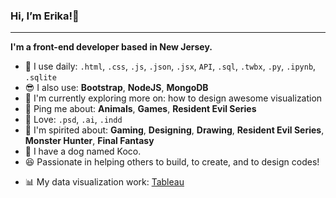 ### Hi, I’m Erika!👋

***

**I'm a front-end developer based in New Jersey.**
<!-- **I'm a data-driven designer based in New Jersey.** -->
	
- 🎯 I use daily: `.html`, `.css`, `.js`, `.json`, `.jsx`, `API`, `.sql`, `.twbx`, `.py`, `.ipynb`, `.sqlite`
- 😎 I also use: **Bootstrap**, **NodeJS**, **MongoDB**
- 🌱 I'm currently exploring more on: how to design awesome visualization
- 💬 Ping me about: **Animals**, **Games**, **Resident Evil Series**
- 🎨 Love: `.psd`, `.ai`, `.indd`
- 💜 I'm spirited about: **Gaming**, **Designing**, **Drawing**, **Resident Evil Series**, **Monster Hunter**, **Final Fantasy**
- 🐶 I have a dog named Koco. 
- 😆 Passionate in helping others to build, to create, and to design codes! 
<!-- - 💬 Ping me about: **Graphic Design**, **Web Design**, **Art**, **Resident Evil Series** -->
<!-- - ✨ I'm currently looking for awesome team to work together! ✨ -->

<!-- **Discover me on social media:** -->

<!-- - 💼 Connect me on [Linkedin](https://linkedin.com/in/erikayidesign "Linkedin") -->
<!-- - 🌐 Continously update my portfolio with recent projects on [Portfolio](https://erikayi.github.io "Portfolio") -->
- 📊 My data visualization work: [Tableau](https://public.tableau.com/profile/erika.yi "Tableau")
<!-- - 🦜 Join me talking about daily Tech, Olympics, Gaming, and K-pop: [Twitter](https://twitter.com/erikayi_dev "Twitter") -->
<!-- - 📧 Feel free to reach me at <erikayidesign@gmail.com> or [Twitter](https://twitter.com/erikayi_dev "Twitter") -->


<!---
erikayi/erikayi is a ✨ special ✨ repository because its `README.md` (this file) appears on your GitHub profile.
You can click the Preview link to take a look at your changes.
--->
